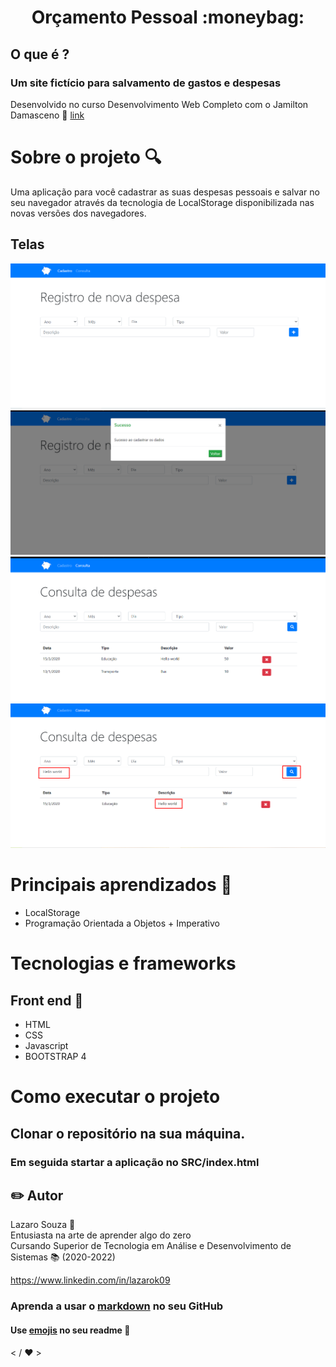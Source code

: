 
<h1 align=center>Orçamento Pessoal :moneybag:</h1>


<h2> O que é ? <h3> Um site fictício para salvamento de gastos e despesas</h2>

<span align=center>Desenvolvido no curso Desenvolvimento Web Completo com o Jamilton Damasceno :ghost:</span> [link](https://docs.pipz.com/central-de-ajuda/learning-center/guia-basico-de-markdown#open)



# Sobre o projeto :mag:
Uma aplicação para você cadastrar as suas despesas pessoais e salvar no seu navegador através da tecnologia de LocalStorage disponibilizada nas novas versões dos navegadores.
  

## Telas 
<p align="center">
    <img alt="imagem das telas" title="tela1" src="src/assets/tela1.png">
    <img alt="imagem das telas" title="tela2" src="src/assets/tela2.png">
    <img alt="imagem das telas" title="tela3" src="src/assets/tela3.png"">
    <img alt="imagem das telas" title="tela4" src="src/assets/tela4.png"">
</p>
                                                                    
# Principais aprendizados :bow:
* LocalStorage
* Programação Orientada a Objetos + Imperativo

# Tecnologias e frameworks
## Front end :memo:
- HTML
- CSS
- Javascript
- BOOTSTRAP 4

# Como executar o projeto
## Clonar o repositório na sua máquina. 
### Em seguida startar a aplicação no SRC/index.html 
## :pencil2: Autor
Lazaro Souza :runner: <br>
Entusiasta na arte de aprender algo do zero<br>
Cursando Superior de Tecnologia em Análise e Desenvolvimento de Sistemas :books: (2020-2022)<br>

https://www.linkedin.com/in/lazarok09
### Aprenda a usar o [markdown](https://docs.pipz.com/central-de-ajuda/learning-center/guia-basico-de-markdown#open) no seu GitHub
#### Use [emojis](https://github.com/ikatyang/emoji-cheat-sheet) no seu readme :art:

< / :heart: >


